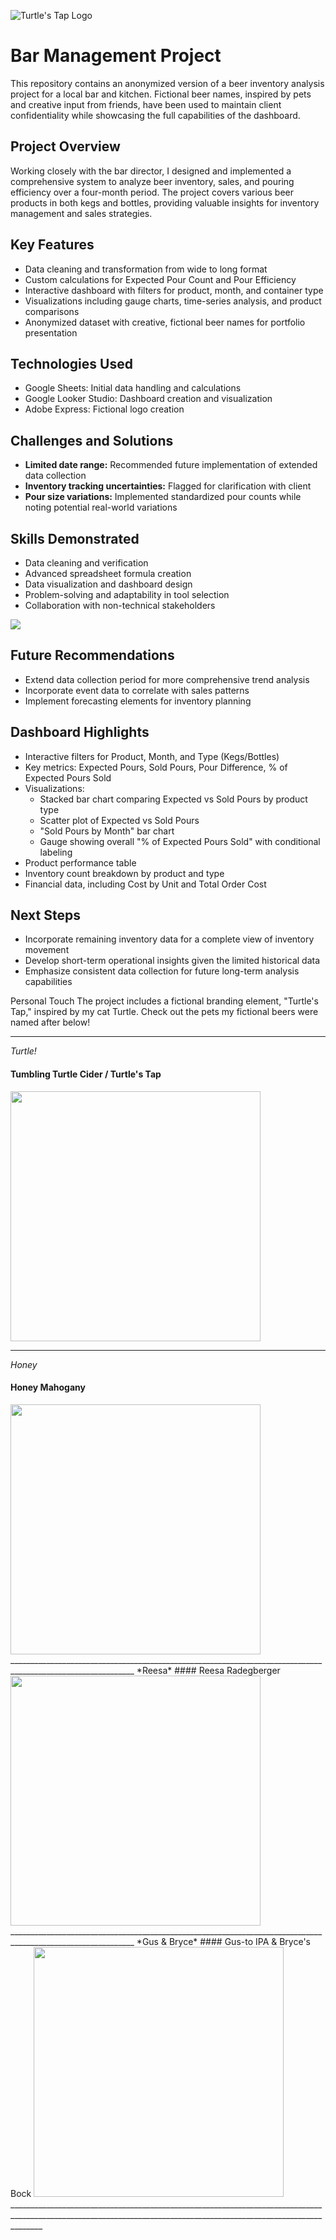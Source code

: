 ![Turtle's Tap Logo](https://github.com/karammulc/Bar-Management-Project/blob/main/turtlestaplogo.png)

# Bar Management Project

This repository contains an anonymized version of a beer inventory analysis project for a local bar and kitchen. Fictional beer names, inspired by pets and creative input from friends, have been used to maintain client confidentiality while showcasing the full capabilities of the dashboard.

## Project Overview

Working closely with the bar director, I designed and implemented a comprehensive system to analyze beer inventory, sales, and pouring efficiency over a four-month period. The project covers various beer products in both kegs and bottles, providing valuable insights for inventory management and sales strategies.

## Key Features

- Data cleaning and transformation from wide to long format
- Custom calculations for Expected Pour Count and Pour Efficiency
- Interactive dashboard with filters for product, month, and container type
- Visualizations including gauge charts, time-series analysis, and product comparisons
- Anonymized dataset with creative, fictional beer names for portfolio presentation

## Technologies Used

- Google Sheets: Initial data handling and calculations
- Google Looker Studio: Dashboard creation and visualization
- Adobe Express: Fictional logo creation

## Challenges and Solutions

- **Limited date range:** Recommended future implementation of extended data collection
- **Inventory tracking uncertainties:** Flagged for clarification with client
- **Pour size variations:** Implemented standardized pour counts while noting potential real-world variations

## Skills Demonstrated

- Data cleaning and verification
- Advanced spreadsheet formula creation
- Data visualization and dashboard design
- Problem-solving and adaptability in tool selection
- Collaboration with non-technical stakeholders

<img src="https://github.com/karammulc/Bar-Management-Project/blob/main/images/dashboard-page1.png" />


## Future Recommendations

- Extend data collection period for more comprehensive trend analysis
- Incorporate event data to correlate with sales patterns
- Implement forecasting elements for inventory planning

## Dashboard Highlights

- Interactive filters for Product, Month, and Type (Kegs/Bottles)
- Key metrics: Expected Pours, Sold Pours, Pour Difference, % of Expected Pours Sold
- Visualizations: 
  - Stacked bar chart comparing Expected vs Sold Pours by product type
  - Scatter plot of Expected vs Sold Pours
  - "Sold Pours by Month" bar chart
  - Gauge showing overall "% of Expected Pours Sold" with conditional labeling
- Product performance table
- Inventory count breakdown by product and type
- Financial data, including Cost by Unit and Total Order Cost

## Next Steps

- Incorporate remaining inventory data for a complete view of inventory movement
- Develop short-term operational insights given the limited historical data
- Emphasize consistent data collection for future long-term analysis capabilities

Personal Touch
The project includes a fictional branding element, "Turtle's Tap," inspired by my cat Turtle.
Check out the pets my fictional beers were named after below!
_____________________________________________________________
*Turtle!*
#### Tumbling Turtle Cider / Turtle's Tap

<img src="https://github.com/karammulc/Bar-Management-Project/blob/main/images/Turtle.jpeg" width="400"/>

_____________________________________________________________________________________________________________
*Honey*
#### Honey Mahogany

<img src="https://github.com/karammulc/Bar-Management-Project/blob/main/images/Honey.jpeg" width="400"/>
_____________________________________________________________________________________________________________
*Reesa*
#### Reesa Radegberger

<img src="https://github.com/karammulc/Bar-Management-Project/blob/main/images/Reesa.jpeg" width="400"/>
_____________________________________________________________________________________________________________
*Gus & Bryce*
#### Gus-to IPA & Bryce's Bock

<img src="https://github.com/karammulc/Bar-Management-Project/blob/main/images/Gus%20%26%20Bryce.jpeg" width="400"/>
____________________________________________________________________________________________________________________________________________________________________
